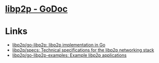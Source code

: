 # [libp2p - GoDoc](https://godoc.org/github.com/libp2p/go-libp2p)

# Links

* [libp2p/go-libp2p: libp2p implementation in Go](https://github.com/libp2p/go-libp2p) 
* [libp2p/specs: Technical specifications for the libp2p networking stack](https://github.com/libp2p/specs)
* [libp2p/go-libp2p-examples: Example libp2p applications](https://github.com/libp2p/go-libp2p-examples)



